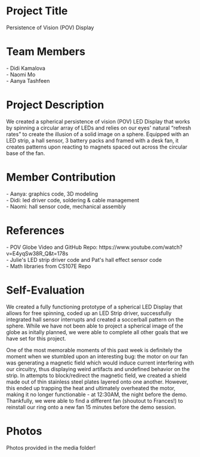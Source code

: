 <h1> Project Title </h1>
Persistence of Vision (POV) Display

<h1> Team Members </h1>
- Didi Kamalova <br>
- Naomi Mo <br>
- Aanya Tashfeen <br>

<h1> Project Description </h1>
We created a spherical persistence of vision (POV) LED Display that works by spinning a circular array of LEDs and relies on our eyes' natural “refresh rates” to create the illusion of a solid image on a sphere. Equipped with an LED strip, a hall sensor, 3 battery packs and framed with a desk fan, it creates patterns upon reacting to magnets spaced out across the circular base of the fan.

<h1> Member Contribution </h1>
- Aanya: graphics code, 3D modeling <br>
- Didi: led driver code, soldering & cable management <br>
- Naomi: hall sensor code, mechanical assembly <br>

<h1> References </h1>
- POV Globe Video and GitHub Repo: https://www.youtube.com/watch?v=E4yqSw38R_Q&t=178s <br>
- Julie's LED strip driver code and Pat's hall effect sensor code <br>
- Math libraries from CS107E Repo <br>

<h1> Self-Evaluation </h1>
We created a fully functioning prototype of a spherical LED Display that allows for free spinning, coded up an LED Strip driver, successfully integrated hall sensor interrupts and created a soccerball pattern on the sphere. While we have not been able to project a spherical image of the globe as initally planned, we were able to complete all other goals that we have set for this project. 

One of the most memorable moments of this past week is definitely the moment when we stumbled upon an interesting bug: the motor on our fan was generating a magnetic field which would induce current interfering with our circuitry, thus displaying weird artifacts and undefined behavior on the strip. In attempts to block/redirect the magnetic field, we created a shield made out of thin stainless steel plates layered onto one another. However, this ended up trapping the heat and ultimately overheated the motor, making it no longer functionable - at 12:30AM, the night before the demo. Thankfully, we were able to find a different fan (shoutout to Frances!) to reinstall our ring onto a new fan 15 minutes before the demo session.


<h1> Photos </h1>
Photos provided in the media folder!

